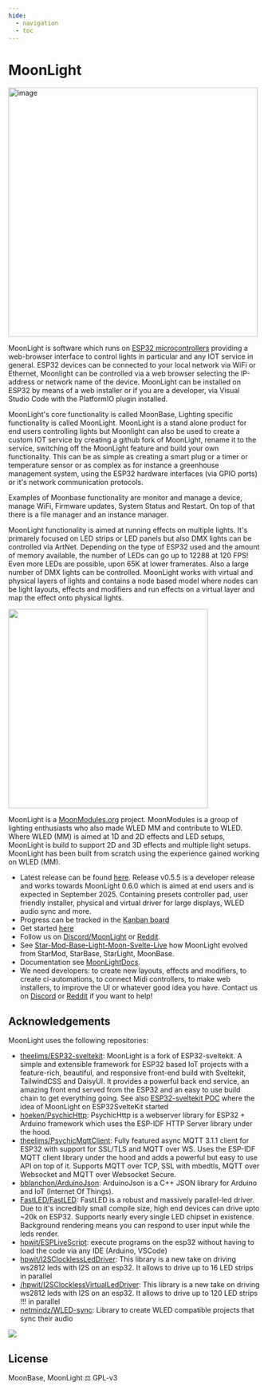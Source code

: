 ```yaml
---
hide:
  - navigation
  - toc
---
```


# MoonLight

<img width="500" alt="image" src="https://github.com/user-attachments/assets/2dee317b-70d0-4e25-be6a-779ff5fa94f0" />

MoonLight is software which runs on [ESP32 microcontrollers](https://www.espressif.com/en/products/socs/esp32) providing a web-browser interface to control lights in particular and any IOT service in general. ESP32 devices can be connected to your local network via WiFi or Ethernet, Moonlight can be controlled via a web browser selecting the IP-address or network name of the device.
MoonLight can be installed on ESP32 by means of a web installer or if you are a developer, via Visual Studio Code with the PlatformIO plugin installed.

MoonLight's core functionality is called MoonBase, Lighting specific functionality is called MoonLight. MoonLight is a stand alone product for end users controlling lights but Moonlight can also be used to create a custom IOT service by creating a github fork of MoonLight, rename it to the service, switching off the MoonLight feature and build your own functionality. This can be as simple as creating a smart plug or a timer or temperature sensor or as complex as for instance a greenhouse management system, using the ESP32 hardware interfaces (via GPIO ports) or it's network communication protocols.

Examples of Moonbase functionality are monitor and manage a device, manage WiFi, Firmware updates, System Status and Restart. On top of that there is a file manager and an instance manager.

MoonLight functionality is aimed at running effects on multiple lights. It's primarely focused on LED strips or LED panels but also DMX lights can be controlled via ArtNet. Depending on the type of ESP32 used and the amount of memory available, the number of LEDs can go up to 12288 at 120 FPS! Even more LEDs are possible, upon 65K at lower framerates. Also a large number of DMX lights can be controlled. MoonLight works with virtual and physical layers of lights and contains a node based model where nodes can be light layouts, effects and modifiers and run effects on a virtual layer and map the effect onto physical lights. 

<img width="400" src="https://github.com/user-attachments/assets/09143feb-1356-463c-bc23-6982ef3eeb42"/>


MoonLight is a [MoonModules.org](https://moonmodules.org) project. MoonModules is a group of lighting enthusiasts who also made WLED MM and contribute to WLED. Where WLED (MM) is aimed at 1D and 2D effects and LED setups, MoonLight is build to support 2D and 3D effects and multiple light setups. MoonLight has been built from scratch using the experience gained working on WLED (MM).

* Latest release can be found [here](https://github.com/MoonModules/MoonLight/releases). Release v0.5.5 is a developer release and works towards MoonLight 0.6.0 which is aimed at end users and is expected in September 2025. Containing presets controller pad, user friendly installer, physical and virtual driver for large displays, WLED audio sync and more.
* Progress can be tracked in the [Kanban board](https://github.com/users/MoonModules/projects/2/)
* Get started [here](https://moonmodules.org/MoonLight/general/gettingstarted/)
* Follow us on [Discord/MoonLight](https://discord.gg/TC8NSUSCdV) or [Reddit](https://reddit.com/r/moonmodules).
* See [Star-Mod-Base-Light-Moon-Svelte-Live](https://moonmodules.org/Star-Mod-Base-Light-Moon-Svelte-Live) how MoonLight evolved from StarMod, StarBase, StarLight, MoonBase. 
* Documentation see [MoonLightDocs](https://moonmodules.org/MoonLight/).
* We need developers: to create new layouts, effects and modifiers, to create ci-automations, to connect Midi controllers, to make web installers, to improve the UI or whatever good idea you have. Contact us on [Discord](https://discord.com/channels/700041398778331156/1203994211301728296) or [Reddit](https://reddit.com/r/moonmodules) if you want to help!

## Acknowledgements

MoonLight uses the following repositories:

* [theelims/ESP32-sveltekit](https://github.com/theelims/ESP32-sveltekit): MoonLight is a fork of ESP32-sveltekit. A simple and extensible framework for ESP32 based IoT projects with a feature-rich, beautiful, and responsive front-end build with Sveltekit, TailwindCSS and DaisyUI. It provides a powerful back end service, an amazing front end served from the ESP32 and an easy to use build chain to get everything going. See also [ESP32-sveltekit POC](https://github.com/theelims/ESP32-sveltekit/issues/68) where the idea of MoonLight on ESP32SvelteKit started
* [hoeken/PsychicHttp](https://github.com/hoeken/PsychicHttp): PsychicHttp is a webserver library for ESP32 + Arduino framework which uses the ESP-IDF HTTP Server library under the hood.
* [theelims/PsychicMqttClient](https://github.com/theelims/PsychicMqttClient): Fully featured async MQTT 3.1.1 client for ESP32 with support for SSL/TLS and MQTT over WS. Uses the ESP-IDF MQTT client library under the hood and adds a powerful but easy to use API on top of it. Supports MQTT over TCP, SSL with mbedtls, MQTT over Websocket and MQTT over Websocket Secure.
* [bblanchon/ArduinoJson](https://github.com/bblanchon/ArduinoJson): ArduinoJson is a C++ JSON library for Arduino and IoT (Internet Of Things).
* [FastLED/FastLED](https://github.com/FastLED/FastLED): FastLED is a robust and massively parallel-led driver. Due to it's incredibly small compile size, high end devices can drive upto ~20k on ESP32. Supports nearly every single LED chipset in existence. Background rendering means you can respond to user input while the leds render.
* [hpwit/ESPLiveScript](https://github.com/hpwit/ESPLiveScript): execute programs on the esp32 without having to load the code via any IDE (Arduino, VSCode)
* [hpwit/I2SClocklessLedDriver](https://github.com/hpwit/I2SClocklessLedDriver): This library is a new take on driving ws2812 leds with I2S on an esp32. It allows to drive up to 16 LED strips in parallel
* [/hpwit/I2SClocklessVirtualLedDriver](https://github.com/hpwit/I2SClocklessVirtualLedDriver): This library is a new take on driving ws2812 leds with I2S on an esp32. It allows to drive up to 120 LED strips !!! in parallel
* [netmindz/WLED-sync](https://github.com/netmindz/WLED-sync): Library to create WLED compatible projects that sync their audio

<img src="https://github.com/user-attachments/assets/c655d610-53eb-4dd3-8e9e-0cfa23b97bb4"/>

## License

MoonBase, MoonLight ⚖️ GPL-v3